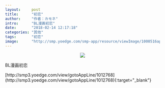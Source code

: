 ```yaml
---
layout:     post
title:      "初恋"
author:     "作者：カモネ"
intro:      "BL漫画初恋"
date:       "2018-02-14 12:17:18"
categories: "其他"
tags:       "初恋"
image:      "http://smp.yoedge.com/smp-app/resource/viewImage/1000516appline.png"
---
```

<div style="text-align: center">
<p><img src="http://smp.yoedge.com/smp-app/resource/viewImage/1000516appline.png"/></p>
</div>
<p class="post-meta">
<span>BL漫画初恋</span>
</p>
[http://smp3.yoedge.com/view/gotoAppLine/1012768](http://smp3.yoedge.com/view/gotoAppLine/1012768){:target="_blank"}


